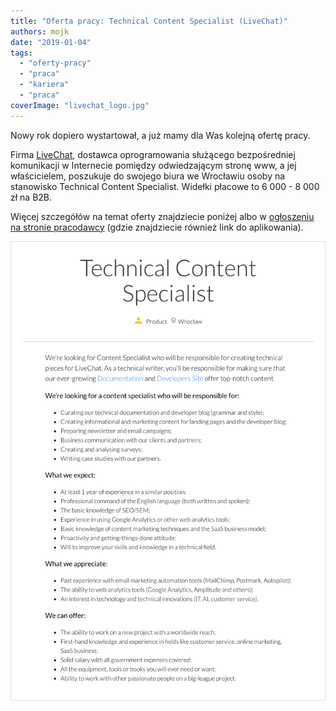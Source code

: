 ```yaml
---
title: "Oferta pracy: Technical Content Specialist (LiveChat)"
authors: mojk
date: "2019-01-04"
tags:
  - "oferty-pracy"
  - "praca"
  - "kariera"
  - "praca"
coverImage: "livechat_logo.jpg"
---
```


Nowy rok dopiero wystartował, a już mamy dla Was kolejną ofertę pracy.

Firma [LiveChat](https://www.livechatinc.com/), dostawca oprogramowania
służącego bezpośredniej komunikacji w Internecie pomiędzy odwiedzającym stronę
www, a jej właścicielem, poszukuje do swojego biura we Wrocławiu osoby na
stanowisko Technical Content Specialist. Widełki płacowe to 6 000 - 8 000 zł na
B2B.

Więcej szczegółów na temat oferty znajdziecie poniżej albo
w [ogłoszeniu na stronie pracodawcy](https://www.livechatinc.com/careers/jobs/technical-content-specialist/) (gdzie
znajdziecie również link do aplikowania).

[![](images/tech_content_spec_livechat.png)](http://techwriter.pl/wp-content/uploads/2019/01/tech_content_spec_livechat.png)

